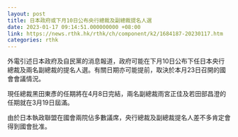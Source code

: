 ```yaml
---
layout: post
title: 日本政府或下月10日公布央行總裁及副總裁提名人選
date: 2023-01-17 09:14:51.000000000 +08:00
link: https://news.rthk.hk/rthk/ch/component/k2/1684187-20230117.htm
categories: rthk
---
```


外電引述日本政府及自民黨的消息報道，政府可能在下月10日公布下任日本央行總裁及兩名副總裁的提名人選。有關日期亦可能提前，取決於本月23日召開的國會會議情況。

現任總裁黑田東彥的任期將在4月8日完結，兩名副總裁雨宮正佳及若田部昌澄的任期就在3月19日屆滿。

由於日本執政聯盟在國會兩院佔多數議席，央行總裁及副總裁提名人差不多肯定會得到國會批准。
